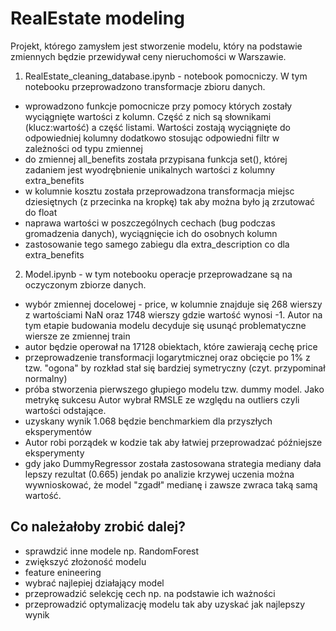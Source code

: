 # RealEstate modeling

Projekt, którego zamysłem jest stworzenie modelu, który na podstawie zmiennych będzie przewidywał ceny nieruchomości w Warszawie.

1. RealEstate_cleaning_database.ipynb - notebook pomocniczy. W tym notebooku przeprowadzono transformacje zbioru danych. 
- wprowadzono funkcje pomocnicze przy pomocy których zostały wyciągnięte wartości z kolumn. Część z nich są słownikami (klucz:wartość) a część listami. Wartości zostają wyciągnięte do odpowiedniej kolumny dodatkowo stosując odpowiedni filtr w zależności od typu zmiennej
- do zmiennej all_benefits została przypisana funkcja set(), której zadaniem jest wyodrębnienie unikalnych wartości z kolumny extra_benefits
- w kolumnie kosztu została przeprowadzona transformacja miejsc dziesiętnych (z przecinka na kropkę) tak aby można było ją zrzutować do float
- naprawa wartości w poszczególnych cechach (bug podczas gromadzenia danych), wyciągnięcie ich do osobnych kolumn
- zastosowanie tego samego zabiegu dla extra_description co dla extra_benefits

2. Model.ipynb - w tym notebooku operacje przeprowadzane są na oczyczonym zbiorze danych.
- wybór zmiennej docelowej - price, w kolumnie znajduje się 268 wierszy z wartościami NaN oraz 1748 wierszy gdzie wartość wynosi -1. Autor na tym etapie budowania modelu decyduje się usunąć problematyczne wiersze ze zmiennej train
- autor będzie operował na 17128 obiektach, które zawierają cechę price
- przeprowadzenie transformacji logarytmicznej oraz obcięcie po 1% z tzw. "ogona" by rozkład stał się bardziej symetryczny (czyt. przypominał normalny)
- próba stworzenia pierwszego głupiego modelu tzw. dummy model. Jako metrykę sukcesu Autor wybrał RMSLE ze względu na outliers czyli wartości odstające.
- uzyskany wynik 1.068 będzie benchmarkiem dla przyszłych eksperymentów
- Autor robi porządek w kodzie tak aby łatwiej przeprowadzać późniejsze eksperymenty
- gdy jako DummyRegressor została zastosowana strategia mediany dała lepszy rezultat (0.665) jendak po analizie krzywej uczenia można wywnioskować, że model "zgadł" medianę i zawsze zwraca taką samą wartość. 

Co należałoby zrobić dalej?
-
- sprawdzić inne modele np. RandomForest 
- zwiększyć złożoność modelu
- feature enineering 
- wybrać najlepiej działający model
- przeprowadzić selekcję cech np. na podstawie ich ważności
- przeprowadzić optymalizację modelu tak aby uzyskać jak najlepszy wynik

 
